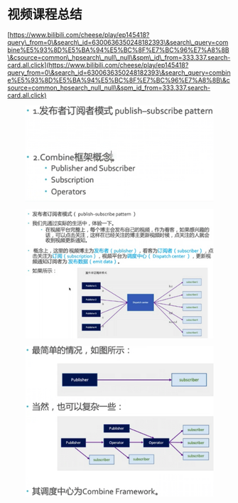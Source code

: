 # 视频课程总结

[https://www.bilibili.com/cheese/play/ep145418?query\_from=0\&search\_id=6300636350248182393\&search\_query=combine%E5%93%8D%E5%BA%94%E5%BC%8F%E7%BC%96%E7%A8%8B\&csource=common\_hpsearch\_null\_null\&spm\_id\_from=333.337.search-card.all.click](https://www.bilibili.com/cheese/play/ep145418?query_from=0\&search_id=6300636350248182393\&search_query=combine%E5%93%8D%E5%BA%94%E5%BC%8F%E7%BC%96%E7%A8%8B\&csource=common_hpsearch_null_null\&spm_id_from=333.337.search-card.all.click)

<figure><img src="../../../../../.gitbook/assets/image (1) (1) (1).png" alt=""><figcaption></figcaption></figure>

<figure><img src="../../../../../.gitbook/assets/image (2) (1) (1).png" alt=""><figcaption></figcaption></figure>

<figure><img src="../../../../../.gitbook/assets/image (3) (1) (1).png" alt=""><figcaption></figcaption></figure>






